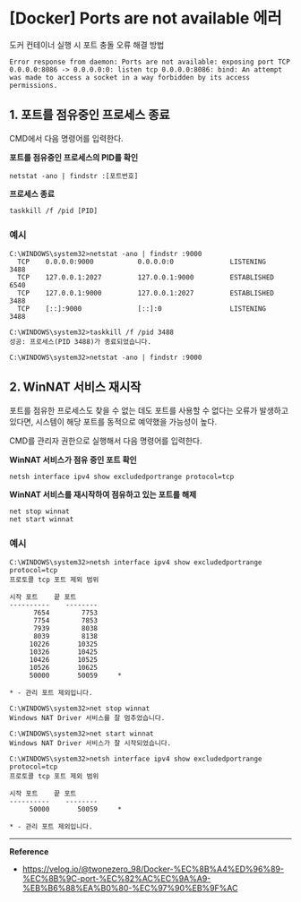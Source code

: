 # [Docker] Ports are not available 에러

도커 컨테이너 실행 시 포트 충돌 오류 해결 방법
```
Error response from daemon: Ports are not available: exposing port TCP 0.0.0.0:8086 -> 0.0.0.0:0: listen tcp 0.0.0.0:8086: bind: An attempt was made to access a socket in a way forbidden by its access permissions.
```

## 1. 포트를 점유중인 프로세스 종료
CMD에서 다음 명령어를 입력한다.

**포트를 점유중인 프로세스의 PID를 확인**
```
netstat -ano | findstr :[포트번호]
```

**프로세스 종료**
```
taskkill /f /pid [PID]
```

### 예시
```
C:\WINDOWS\system32>netstat -ano | findstr :9000
  TCP    0.0.0.0:9000           0.0.0.0:0              LISTENING       3488
  TCP    127.0.0.1:2027         127.0.0.1:9000         ESTABLISHED     6540
  TCP    127.0.0.1:9000         127.0.0.1:2027         ESTABLISHED     3488
  TCP    [::]:9000              [::]:0                 LISTENING       3488

C:\WINDOWS\system32>taskkill /f /pid 3488
성공: 프로세스(PID 3488)가 종료되었습니다.

C:\WINDOWS\system32>netstat -ano | findstr :9000
```

## 2. WinNAT 서비스 재시작
포트를 점유한 프로세스도 찾을 수 없는 데도 포트를 사용할 수 없다는 오류가 발생하고 있다면,
시스템이 해당 포트를 동적으로 예약했을 가능성이 높다.

CMD를 관리자 권한으로 실행해서 다음 명령어를 입력한다.

**WinNAT 서비스가 점유 중인 포트 확인**
```
netsh interface ipv4 show excludedportrange protocol=tcp
```

**WinNAT 서비스를 재시작하여 점유하고 있는 포트를 해제**
```
net stop winnat
net start winnat
```

### 예시
```
C:\WINDOWS\system32>netsh interface ipv4 show excludedportrange protocol=tcp
프로토콜 tcp 포트 제외 범위

시작 포트    끝 포트
----------    --------
      7654        7753
      7754        7853
      7939        8038
      8039        8138
     10226       10325
     10326       10425
     10426       10525
     10526       10625
     50000       50059     *

* - 관리 포트 제외입니다.

C:\WINDOWS\system32>net stop winnat
Windows NAT Driver 서비스를 잘 멈추었습니다.

C:\WINDOWS\system32>net start winnat
Windows NAT Driver 서비스가 잘 시작되었습니다.

C:\WINDOWS\system32>netsh interface ipv4 show excludedportrange protocol=tcp
프로토콜 tcp 포트 제외 범위

시작 포트    끝 포트
----------    --------
     50000       50059     *

* - 관리 포트 제외입니다.
```

---
**Reference**<br>
- https://velog.io/@twonezero_98/Docker-%EC%8B%A4%ED%96%89-%EC%8B%9C-port-%EC%82%AC%EC%9A%A9-%EB%B6%88%EA%B0%80-%EC%97%90%EB%9F%AC


